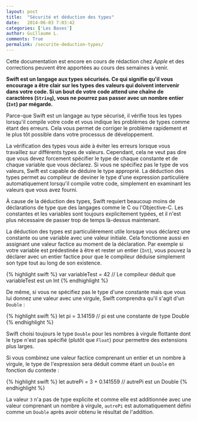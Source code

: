 ```yaml
---
layout: post
title:  "Sécurité et déduction des types"
date:   2014-06-03 7:03:42
categories: ['Les Bases']
author: Guillaume L.
comments: True
permalink: /securite-deduction-types/
---
```


<div class="swift1">
	<p>Cette documentation est encore en cours de rédaction chez <em>Apple</em> et des corrections peuvent être apportées au cours des semaines à venir.</p>
</div>

**Swift est un langage aux types sécurisés. Ce qui signifie qu'il vous encourage a être clair sur les types des valeurs qui doivent intervenir dans votre code. Si un bout de votre code attend une chaîne de caractères (<code>String</code>), vous ne pourrez pas passer avec un nombre entier (<code>Int</code>) par mégarde.**

Parce-que Swift est un langage au type sécurisé, il vérifie tous les types lorsqu'il compile votre code et vous indique les problèmes de types comme étant des erreurs. Cela vous permet de corriger le problème rapidement et le plus tôt possible dans votre processus de développement.

La vérification des types vous aide à éviter les erreurs lorsque vous travaillez sur différents types de valeurs. Cependant, cela ne veut pas dire que vous devez forcement spécifier le type de chaque constante et de chaque variable que vous déclarez. Si vous ne spécifiez pas le type de vos valeurs, Swift est capable de déduire le type approprié. La déduction des types permet au compileur de deviner le type d'une expression particulière automatiquement lorsqu'il compile votre code, simplement en examinant les valeurs que vous avez fourni.

À cause de la déduction des types, Swift requiert beaucoup moins de déclarations de type que des langages comme le C ou l'Objective-C. Les constantes et les variables sont toujours explicitement typées, et il n'est plus nécessaire de passer trop de temps là-dessus maintenant.

La déduction des types est particulièrement utile lorsque vous déclarez une constante ou une variable avec une valeur initiale. Cela fonctionne aussi en assignant une valeur factice au moment de la déclaration. Par exemple si votre variable est prédestinée à être et rester un entier (<code>Int</code>), vous pouvez la déclarer avec un entier factice pour que le compileur déduise simplement son type tout au long de son existence.

{% highlight swift %}
var variableTest = 42 // Le compileur déduit que variableTest est un Int
{% endhighlight %}

De même, si vous ne spécifiez pas le type d'une constante mais que vous lui donnez une valeur avec une virgule, Swift comprendra qu'il s'agit d'un <code>Double</code> :

{% highlight swift %}
let pi = 3.14159 // pi est une constante de type Double
{% endhighlight %}

Swift choisi toujours le type <code>Double</code> pour les nombres à virgule flottante dont le type n'est pas spécifié (plutôt que <code>Float</code>) pour permettre des extensions plus larges.

Si vous combinez une valeur factice comprenant un entier et un nombre à virgule, le type de l'expression sera déduit comme étant un <code>Double</code> en fonction du contexte :

{% highlight swift %}
let autrePi = 3 + 0.141559 // autrePi est un Double
{% endhighlight %}

La valeur <code>3</code> n'a pas de type explicite et comme elle est additionnée avec une valeur comprenant un nombre à virgule, <code>autrePi</code> est automatiquement défini comme un <code>Double</code> après avoir obtenu le résultat de l'addition.